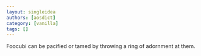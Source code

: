 ```yaml
---
layout: singleidea
authors: [aosdict]
category: [vanilla]
tags: []
---
```

Foocubi can be pacified or tamed by throwing a ring of adornment at them.
